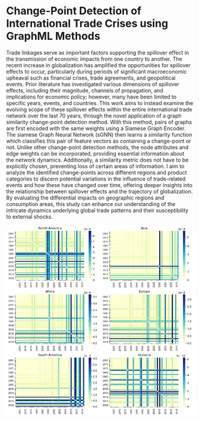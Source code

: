 # Change-Point Detection of International Trade Crises using GraphML Methods

Trade linkages serve as important factors supporting the spillover effect in the transmission of economic impacts from one country to another. The recent increase in globalization has amplified the opportunities for spillover effects to occur, particularly during periods of significant macroeconomic upheaval such as financial crises, trade agreements, and geopolitical events. Prior literature has investigated various dimensions of spillover effects, including their magnitude, channels of propagation, and implications for economic policy; however, many have been limited to specific years, events, and countries. This work aims to instead examine the evolving scope of these spillover effects within the entire international trade network over the last 70 years, through the novel application of a graph similarity change-point detection method. With this method, pairs of graphs are first encoded with the same weights using a Siamese Graph Encoder. The siamese Graph Neural Network (sGNN) then learns a similarity function which classifies this pair of feature vectors as containing a change-point or not. Unlike other change-point detection methods, the node attributes and edge weights can be incorporated, providing essential information about the network dynamics. Additionally, a similarity metric does not have to be explicitly chosen, preventing loss of certain areas of information. I aim to analyze the identified change-points across different regions and product categories to discern potential variations in the influence of trade-related events and how these have changed over time, offering deeper insights into the relationship between spillover effects and the trajectory of globalization. By evaluating the differential impacts on geographic regions and consumption areas, this study can enhance our understanding of the intricate dynamics underlying global trade patterns and their susceptibility to external shocks.

![](region_poly_heatmap.png)
